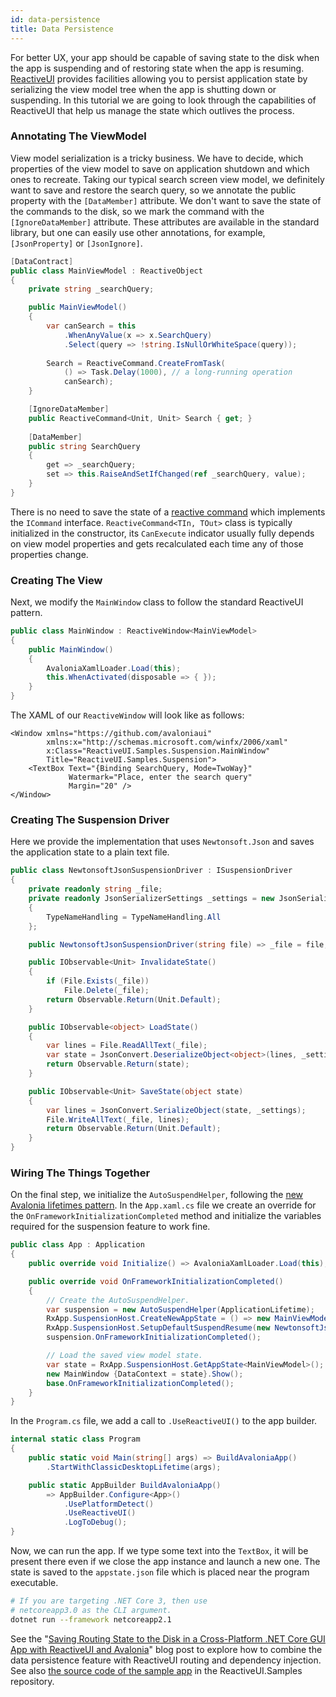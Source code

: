 ```yaml
---
id: data-persistence
title: Data Persistence
---
```


For better UX, your app should be capable of saving state to the disk when the app is suspending and of restoring state when the app is resuming. [ReactiveUI](https://reactiveui.net/) provides facilities allowing you to persist application state by serializing the view model tree when the app is shutting down or suspending. In this tutorial we are going to look through the capabilities of ReactiveUI that help us manage the state which outlives the process.

### Annotating The ViewModel

View model serialization is a tricky business. We have to decide, which properties of the view model to save on application shutdown and which ones to recreate. Taking our typical search screen view model, we definitely want to save and restore the search query, so we annotate the public property with the `[DataMember]` attribute. We don't want to save the state of the commands to the disk, so we mark the command with the `[IgnoreDataMember]` attribute. These attributes are available in the standard library, but one can easily use other annotations, for example, `[JsonProperty]` or `[JsonIgnore]`.

```csharp
[DataContract]
public class MainViewModel : ReactiveObject
{
    private string _searchQuery;

    public MainViewModel() 
    {
        var canSearch = this
            .WhenAnyValue(x => x.SearchQuery)
            .Select(query => !string.IsNullOrWhiteSpace(query));
        
        Search = ReactiveCommand.CreateFromTask(
            () => Task.Delay(1000), // a long-running operation
            canSearch);
    }

    [IgnoreDataMember]
    public ReactiveCommand<Unit, Unit> Search { get; }
    
    [DataMember]
    public string SearchQuery 
    {
        get => _searchQuery;
        set => this.RaiseAndSetIfChanged(ref _searchQuery, value);
    }
}
```

There is no need to save the state of a [reactive command](https://reactiveui.net/docs/handbook/commands/) which implements the `ICommand` interface. `ReactiveCommand<TIn, TOut>` class is typically initialized in the constructor, its `CanExecute` indicator usually fully depends on view model properties and gets recalculated each time any of those properties change.

### Creating The View

Next, we modify the `MainWindow` class to follow the standard ReactiveUI pattern.

```csharp
public class MainWindow : ReactiveWindow<MainViewModel>
{
    public MainWindow()
    {
        AvaloniaXamlLoader.Load(this);
        this.WhenActivated(disposable => { });
    }
}
```

The XAML of our `ReactiveWindow` will look like as follows:

```markup
<Window xmlns="https://github.com/avaloniaui"
        xmlns:x="http://schemas.microsoft.com/winfx/2006/xaml"
        x:Class="ReactiveUI.Samples.Suspension.MainWindow"
        Title="ReactiveUI.Samples.Suspension">
    <TextBox Text="{Binding SearchQuery, Mode=TwoWay}"
             Watermark="Place, enter the search query"
             Margin="20" />
</Window>
```

### Creating The Suspension Driver

Here we provide the implementation that uses `Newtonsoft.Json` and saves the application state to a plain text file.

```csharp
public class NewtonsoftJsonSuspensionDriver : ISuspensionDriver
{
    private readonly string _file;
    private readonly JsonSerializerSettings _settings = new JsonSerializerSettings
    {
        TypeNameHandling = TypeNameHandling.All
    };

    public NewtonsoftJsonSuspensionDriver(string file) => _file = file;

    public IObservable<Unit> InvalidateState()
    {
        if (File.Exists(_file)) 
            File.Delete(_file);
        return Observable.Return(Unit.Default);
    }

    public IObservable<object> LoadState()
    {
        var lines = File.ReadAllText(_file);
        var state = JsonConvert.DeserializeObject<object>(lines, _settings);
        return Observable.Return(state);
    }

    public IObservable<Unit> SaveState(object state)
    {
        var lines = JsonConvert.SerializeObject(state, _settings);
        File.WriteAllText(_file, lines);
        return Observable.Return(Unit.Default);
    }
}
```

### Wiring The Things Together

On the final step, we initialize the `AutoSuspendHelper`, following the [new Avalonia lifetimes pattern](https://github.com/AvaloniaUI/Avalonia/wiki/Application-lifetimes). In the `App.xaml.cs` file we create an override for the `OnFrameworkInitializationCompleted` method and initialize the variables required for the suspension feature to work fine.

```csharp
public class App : Application
{
    public override void Initialize() => AvaloniaXamlLoader.Load(this);

    public override void OnFrameworkInitializationCompleted()
    {
        // Create the AutoSuspendHelper.
        var suspension = new AutoSuspendHelper(ApplicationLifetime);
        RxApp.SuspensionHost.CreateNewAppState = () => new MainViewModel();
        RxApp.SuspensionHost.SetupDefaultSuspendResume(new NewtonsoftJsonSuspensionDriver("appstate.json"));
        suspension.OnFrameworkInitializationCompleted();

        // Load the saved view model state.
        var state = RxApp.SuspensionHost.GetAppState<MainViewModel>();
        new MainWindow {DataContext = state}.Show();
        base.OnFrameworkInitializationCompleted();
    }
}
```

In the `Program.cs` file, we add a call to `.UseReactiveUI()` to the app builder.

```csharp
internal static class Program
{
    public static void Main(string[] args) => BuildAvaloniaApp()
        .StartWithClassicDesktopLifetime(args);

    public static AppBuilder BuildAvaloniaApp()
        => AppBuilder.Configure<App>()
            .UsePlatformDetect()
            .UseReactiveUI()
            .LogToDebug();
}
```

Now, we can run the app. If we type some text into the `TextBox`, it will be present there even if we close the app instance and launch a new one. The state is saved to the `appstate.json` file which is placed near the program executable.

```bash
# If you are targeting .NET Core 3, then use
# netcoreapp3.0 as the CLI argument.
dotnet run --framework netcoreapp2.1
```

See the "[Saving Routing State to the Disk in a Cross-Platform .NET Core GUI App with ReactiveUI and Avalonia](https://habr.com/ru/post/462307/)" blog post to explore how to combine the data persistence feature with ReactiveUI routing and dependency injection. See also [the source code of the sample app](https://github.com/reactiveui/ReactiveUI.Samples/tree/a7d06759e27fa17f9c6a77018362a2f8e0c30fa6/avalonia) in the ReactiveUI.Samples repository.
